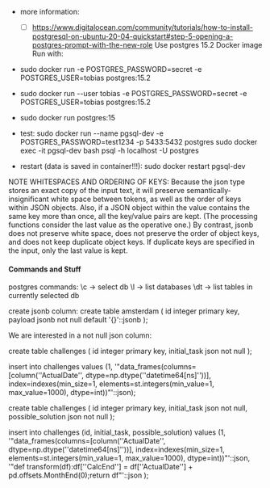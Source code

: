 - more information:
  - [ ] https://www.digitalocean.com/community/tutorials/how-to-install-postgresql-on-ubuntu-20-04-quickstart#step-5-opening-a-postgres-prompt-with-the-new-role
Use postgres 15.2 Docker image
Run with:
 - sudo docker run -e POSTGRES_PASSWORD=secret -e POSTGRES_USER=tobias postgres:15.2

 - sudo docker run --user tobias -e POSTGRES_PASSWORD=secret -e POSTGRES_USER=tobias postgres:15.2
 
 - sudo docker run postgres:15
 
 

 - test:
 sudo docker run --name pgsql-dev -e POSTGRES_PASSWORD=test1234 -p 5433:5432 postgres
 sudo docker exec -it pgsql-dev bash
 psql -h localhost -U postgres
 
 - restart (data is saved in container!!!):
 sudo docker restart pgsql-dev



 NOTE WHITESPACES AND ORDERING OF KEYS:
 Because the json type stores an exact copy of the input text, it will preserve semantically-insignificant white space between tokens, as well as the order of keys within JSON objects. Also, if a JSON object within the value contains the same key more than once, all the key/value pairs are kept. (The processing functions consider the last value as the operative one.) By contrast, jsonb does not preserve white space, does not preserve the order of object keys, and does not keep duplicate object keys. If duplicate keys are specified in the input, only the last value is kept.
 
#### Commands and Stuff
postgres commands:
\c <database-name> -> select db
\l -> list databases
\dt -> list tables in currently selected db

 create jsonb column:
 create table amsterdam
(
   id       integer primary key, 
   payload  jsonb not null default '{}'::jsonb
);

We are interested in a not null json column:

 create table challenges
(
   id       integer primary key, 
   initial_task     json not null
);

insert into challenges values (1, '"data_frames(columns=[column(''ActualDate'', dtype=np.dtype(''datetime64[ns]''))], index=indexes(min_size=1, elements=st.integers(min_value=1, max_value=1000), dtype=int))"'::json);


 create table challenges
(
   id       integer primary key, 
   initial_task     json not null,
   possible_solution json not null
);


insert into challenges (id, initial_task, possible_solution) values (1, 
                               '"data_frames(columns=[column(''ActualDate'', dtype=np.dtype(''datetime64[ns]''))], index=indexes(min_size=1, elements=st.integers(min_value=1, max_value=1000), dtype=int))"'::json,
                               '"def transform(df):df[''CalcEnd''] = df[''ActualDate''] + pd.offsets.MonthEnd(0);return df"'::json
                               );